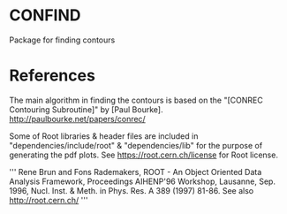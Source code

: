 # CONFIND
Package for finding contours



# References
The main algorithm in finding the contours is based on the "[CONREC Contouring Subroutine]" by [Paul Bourke].
http://paulbourke.net/papers/conrec/

Some of Root libraries & header files are included in "dependencies/include/root" & "dependencies/lib" for the purpose of generating the pdf plots. See https://root.cern.ch/license for Root license.

'''
Rene Brun and Fons Rademakers,
ROOT - An Object Oriented Data Analysis Framework,
Proceedings AIHENP'96 Workshop, Lausanne, Sep. 1996, Nucl. Inst. & Meth. in Phys. Res. A 389 (1997) 81-86. See also http://root.cern.ch/
'''
